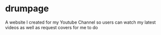 # drumpage
A website I created for my Youtube Channel so users can watch my latest videos as well as request covers for me to do
